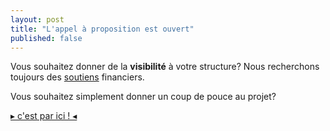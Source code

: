 ```yaml
---
layout: post
title: "L'appel à proposition est ouvert"
published: false
---
```

Vous souhaitez donner de la **visibilité** à votre structure? Nous recherchons toujours des [soutiens](http://127.0.0.1:4000/z30_parrainnages.html) financiers.


Vous souhaitez simplement donner un coup de pouce au projet?

[▸ c'est par ici ! ◂](http://localhost:4000/z40_contact.html)
